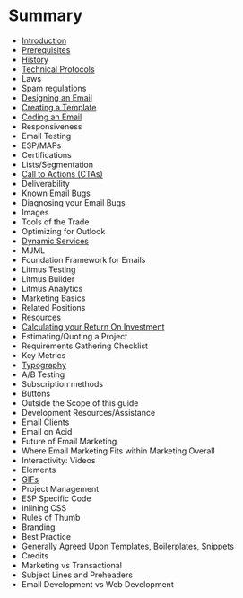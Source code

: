 # Summary

* [Introduction](README.md)
* [Prerequisites](prerequisites.md)
* [History](chapter1.md)
* [Technical Protocols](protocols.md)
* Laws
* Spam regulations
* [Designing an Email](designing-an-email.md)
* [Creating a Template](creating-a-template.md)
* [Coding an Email](coding-an-email.md)
* Responsiveness
* Email Testing
* ESP\/MAPs
* Certifications
* Lists\/Segmentation
* [Call to Actions \(CTAs\)](call-to-actions.md)
* Deliverability
* Known Email Bugs
* Diagnosing your Email Bugs
* Images
* Tools of the Trade
* Optimizing for Outlook
* [Dynamic Services](dynamic-services.md)
* MJML
* Foundation Framework for Emails
* Litmus Testing
* Litmus Builder
* Litmus Analytics
* Marketing Basics
* Related Positions
* Resources
* [Calculating your Return On Investment](calculating-roi.md)
* Estimating\/Quoting a Project
* Requirements Gathering Checklist
* Key Metrics
* [Typography](typography.md)
* A\/B Testing
* Subscription methods
* Buttons
* Outside the Scope of this guide
* Development Resources\/Assistance
* Email Clients
* Email on Acid
* Future of Email Marketing
* Where Email Marketing Fits within Marketing Overall
* Interactivity: Videos
* Elements
* [GIFs](interactivity-gifs.md)
* Project Management
* ESP Specific Code
* Inlining CSS
* Rules of Thumb
* Branding
* Best Practice
* Generally Agreed Upon Templates, Boilerplates, Snippets
* Credits
* Marketing vs Transactional
* Subject Lines and Preheaders
* Email Development vs Web Development

